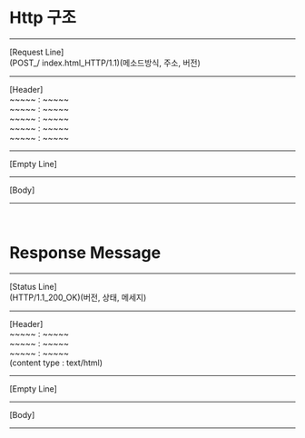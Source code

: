 # Http 구조
<hr>
[Request Line] <br>
(POST_/ index.html_HTTP/1.1)(메소드방식, 주소, 버전)
<hr>
[Header]<br>
~~~~~ : ~~~~~<br>
~~~~~ : ~~~~~<br>
~~~~~ : ~~~~~<br>
~~~~~ : ~~~~~<br>
~~~~~ : ~~~~~<br>
<hr>
[Empty Line]
<hr>
[Body]
<hr>
<br>

# Response Message

<hr>
[Status Line]<br>
(HTTP/1.1_200_OK)(버전, 상태, 메세지)
<hr>
[Header]<br>
~~~~~ : ~~~~~<br>
~~~~~ : ~~~~~<br>
~~~~~ : ~~~~~<br>
(content type : text/html)
<hr>
[Empty Line]
<hr>
[Body]
<hr>
